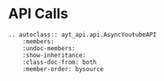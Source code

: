 # API Calls
```{eval-rst}
.. autoclass:: ayt_api.api.AsyncYoutubeAPI     
    :members:
    :undoc-members:
    :show-inheritance:
    :class-doc-from: both
    :member-order: bysource
```